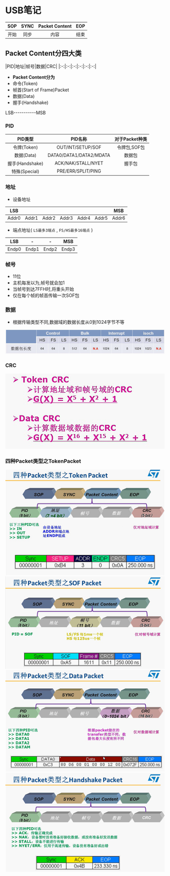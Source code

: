 # USB笔记

|SOP|SYNC|Packet Content|EOP|
|:-:|:-:|:-:|:-:|
|开始|同步|内容|结束|

## Packet Content分四大类

|PID|地址|帧号|数据|CRC|
|:-:|:-:|:-:|:-:|:-:|:-:|

* **Packet Content分为**
* 命令(Token)
* 帧首(Start of Frame)Packet
* 数据(Data)
* 握手(Handshake)

LSB-----------MSB

### PID

|PID类型|PID名称|对于Packet种类|
|:-:|:-:|:-:|
|令牌(Token)|OUT/INT/SETUP/SOF|令牌包,SOF包|
|数据(Data)|DATA0/DATA1/DATA2/MDATA|数据包|
|握手(Handshake)|ACK/NAK/STALL/NYET|握手包|
|特殊(Special)|PRE/ERR/SPLIT/PING||

### 地址
* 设备地址

|LSB||||||MSB|
|:-:|:-:|:-:|:-:|:-:|:-:|:-:|
|Addr0|Addr1|Addr2|Addr3|Addr4|Addr5|Addr6|

* 端点地址( `LS最多3端点` , `FS/HS最多16端点` )

|LSB|-|-|MSB|
|:-:|:-:|:-:|:-:|
|Endp0|Endp1|Endp2|Endp3|

### 帧号

* 11位
* 主机每发以为,帧号就会加1
* 当帧号到达7FFH时,将重头开始
* 仅在每个帧的帧首传输一次SOF包

### 数据

* 根据传输类型不同,数据域的数据长度从0到1024字节不等

![图片](image/1.png)

### CRC

![图片](image/2.png)

### 四种Packet类型之TokenPacket

![图片](image/3.png)
![图片](image/4.png)
![图片](image/5.png)
![图片](image/6.png)